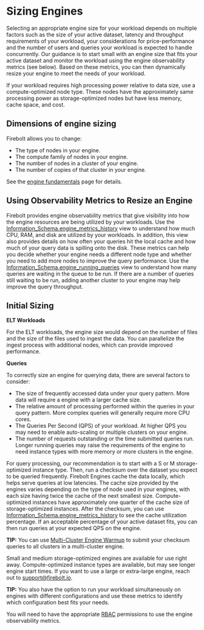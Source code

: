 # [](#sizing-engines)Sizing Engines

Selecting an appropriate engine size for your workload depends on multiple factors such as the size of your active dataset, latency and throughput requirements of your workload, your considerations for price-performance and the number of users and queries your workload is expected to handle concurrently. Our guidance is to start small with an engine size that fits your active dataset and monitor the workload using the engine observability metrics (see below). Based on these metrics, you can then dynamically resize your engine to meet the needs of your workload.

If your workload requires high processing power relative to data size, use a compute-optimized node type. These nodes have the approximately same processing power as storage-optimized nodes but have less memory, cache space, and cost.

## [](#dimensions-of-engine-sizing)Dimensions of engine sizing

Firebolt allows you to change:

- The type of nodes in your engine.
- The compute family of nodes in your engine.
- The number of nodes in a cluster of your engine.
- The number of copies of that cluster in your engine.

See the [engine fundamentals](/Overview/engine-fundamentals.html) page for details.

## [](#using-observability-metrics-to-resize-an-engine)Using Observability Metrics to Resize an Engine

Firebolt provides engine observability metrics that give visibility into how the engine resources are being utilized by your workloads. Use the [Information\_Schema.engine\_metrics\_history](/sql_reference/information-schema/engine-metrics-history.html) view to understand how much CPU, RAM, and disk are utilized by your workloads. In addition, this view also provides details on how often your queries hit the local cache and how much of your query data is spilling onto the disk. These metrics can help you decide whether your engine needs a different node type and whether you need to add more nodes to improve the query performance. Use the [Information\_Schema.engine\_running\_queries](/sql_reference/information-schema/engine-running-queries.html) view to understand how many queries are waiting in the queue to be run. If there are a number of queries still waiting to be run, adding another cluster to your engine may help improve the query throughput.

## [](#initial-sizing)Initial Sizing

**ELT Workloads**

For the ELT workloads, the engine size would depend on the number of files and the size of the files used to ingest the data. You can parallelize the ingest process with additional nodes, which can provide improved performance.

**Queries**

To correctly size an engine for querying data, there are several factors to consider:

- The size of frequently accessed data under your query pattern. More data will require a engine with a larger cache size.
- The relative amount of processing performed within the queries in your query pattern. More complex queries will generally require more CPU cores.
- The Queries Per Second (QPS) of your workload. At higher QPS you may need to enable auto-scaling or multiple clusters on your engine.
- The number of requests outstanding or the time submitted queries run. Longer running queries may raise the requirements of the engine to need instance types with more memory or more clusters in the engine.

For query processing, our recommendation is to start with a S or M storage-optimized instance type. Then, run a checksum over the dataset you expect to be queried frequently. Firebolt Engines cache the data locally, which helps serve queries at low latencies. The cache size provided by the engines varies depending on the type of node used in your engines, with each size having twice the cache of the next smallest size. Compute-optimized instances have approximately one quarter of the cache size of storage-optimized instances. After the checksum, you can use [Information\_Schema.engine\_metrics\_history](/sql_reference/information-schema/engine-metrics-history.html) to see the cache utilization percentage. If an acceptable percentage of your active dataset fits, you can then run queries at your expected QPS on the engine.

**TIP:** You can use [Multi-Cluster Engine Warmup](/Reference/system-settings.html#multi-cluster-engine-warmup) to submit your checksum queries to all clusters in a multi-cluster engine.

Small and medium storage-optimized engines are available for use right away. Compute-optimized instance types are available, but may see longer engine start times. If you want to use a large or extra-large engine, reach out to [support@firebolt.io](mailto:support@firebolt.io).

**TIP:** You also have the option to run your workload simultaneously on engines with different configurations and use these metrics to identify which configuration best fits your needs.

You will need to have the appropriate [RBAC](/Guides/operate-engines/rbac-for-engines.html) permissions to use the engine observability metrics.